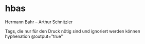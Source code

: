 # hbas
Hermann Bahr – Arthur Schnitzler

Tags, die nur für den Druck nötig sind und ignoriert werden können
hyphenation
@output="true"

